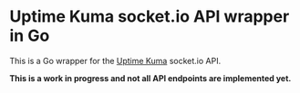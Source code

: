 # Uptime Kuma socket.io API wrapper in Go

This is a Go wrapper for the [Uptime Kuma](https://github.com/louislam/uptime-kuma) socket.io API.

**This is a work in progress and not all API endpoints are implemented yet.**
